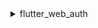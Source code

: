 <details>
  <summary>flutter_web_auth</summary>

[flutter_web_auth](https://pub.dev/packages/flutter_web_auth) se utiliza detrás del SDK de flutter de Logto. Confiamos en su interfaz de interacción basada en webview para abrir las páginas de autorización de Logto.

:::note
Este plugin utiliza ASWebAuthenticationSession en iOS 12+ y macOS 10.15+, SFAuthenticationSession en iOS 11, Chrome Custom Tabs en Android y abre una nueva ventana en Web. Puedes construirlo con iOS 8+, pero actualmente solo es compatible con iOS 11 o superior.
:::

### Registrar la URL de callback en Android

Para capturar la URL de callback desde la página web de inicio de sesión de Logto, necesitarás registrar tu redirectUri de inicio de sesión en el AndroidManifest.xml.

```xml
<activity android:name="com.linusu.flutter_web_auth.CallbackActivity" android:exported="true">
    <intent-filter android:label="flutter_web_auth">
        <action android:name="android.intent.action.VIEW"/>
        <category android:name="android.intent.category.DEFAULT"/>
        <category android:name="android.intent.category.BROWSABLE"/>
        <data android:scheme="io.logto"/>
    </intent-filter>
</activity>
```

</details>
